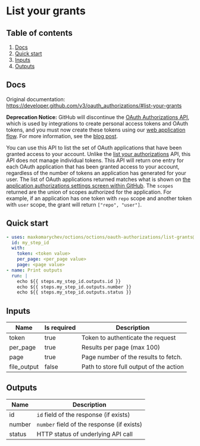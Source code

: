 # List your grants

## Table of contents

1. [Docs](#docs)
1. [Quick start](#quick-start)
1. [Inputs](#inputs)
1. [Outputs](#outputs)

<a name="quick-start" ></a>
## Docs

Original documentation: https://developer.github.com/v3/oauth_authorizations/#list-your-grants

**Deprecation Notice:** GitHub will discontinue the [OAuth Authorizations API](https://developer.github.com/v3/oauth_authorizations/), which is used by integrations to create personal access tokens and OAuth tokens, and you must now create these tokens using our [web application flow](https://developer.github.com/apps/building-oauth-apps/authorizing-oauth-apps/#web-application-flow). For more information, see the [blog post](https://developer.github.com/changes/2019-11-05-deprecated-passwords-and-authorizations-api).

You can use this API to list the set of OAuth applications that have been granted access to your account. Unlike the [list your authorizations](https://developer.github.com/v3/oauth_authorizations/#list-your-authorizations) API, this API does not manage individual tokens. This API will return one entry for each OAuth application that has been granted access to your account, regardless of the number of tokens an application has generated for your user. The list of OAuth applications returned matches what is shown on [the application authorizations settings screen within GitHub](https://github.com/settings/applications#authorized). The `scopes` returned are the union of scopes authorized for the application. For example, if an application has one token with `repo` scope and another token with `user` scope, the grant will return `["repo", "user"]`.


<a name="quick start" ></a>
## Quick start

```yaml
- uses: maxkomarychev/octions/octions/oauth-authorizations/list-grants@master
  id: my_step_id
  with:
    token: <token value>
    per_page: <per_page value>
    page: <page value>
- name: Print outputs
  run: |
    echo ${{ steps.my_step_id.outputs.id }}
    echo ${{ steps.my_step_id.outputs.number }}
    echo ${{ steps.my_step_id.outputs.status }}
```


<a name="inputs" ></a>
## Inputs

| Name | Is required | Description |
|---|---|---|
|token|true|Token to authenticate the request
|per_page|true|Results per page (max 100)
|page|true|Page number of the results to fetch.
|file_output|false|Path to store full output of the action

<a name="outputs" ></a>
## Outputs

| Name | Description |
|---|---|
|id|`id` field of the response (if exists)|
|number|`number` field of the response (if exists)|
|status|HTTP status of underlying API call|

